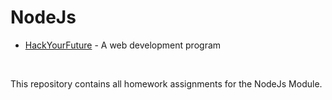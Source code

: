 # NodeJs


* [HackYourFuture](https://github.com/HackYourFuture) - A web development program

<br/>

This repository contains all homework assignments for the NodeJs Module.
